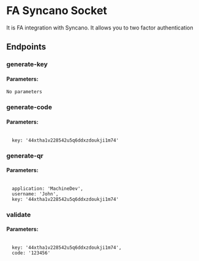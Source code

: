 # FA Syncano Socket

It is FA integration with Syncano. It allows you to two factor authentication

## Endpoints

### generate-key

#### Parameters:
```
No parameters
```


### generate-code

#### Parameters:
```

  key: '44xtha1v228542u5q6ddxzdoukji1m74'
```


### generate-qr

#### Parameters:
```

  application: 'MachineDev',
  username: 'John',
  key: '44xtha1v228542u5q6ddxzdoukji1m74'
```


### validate

#### Parameters:
```

  key: '44xtha1v228542u5q6ddxzdoukji1m74',
  code: '123456'
```

